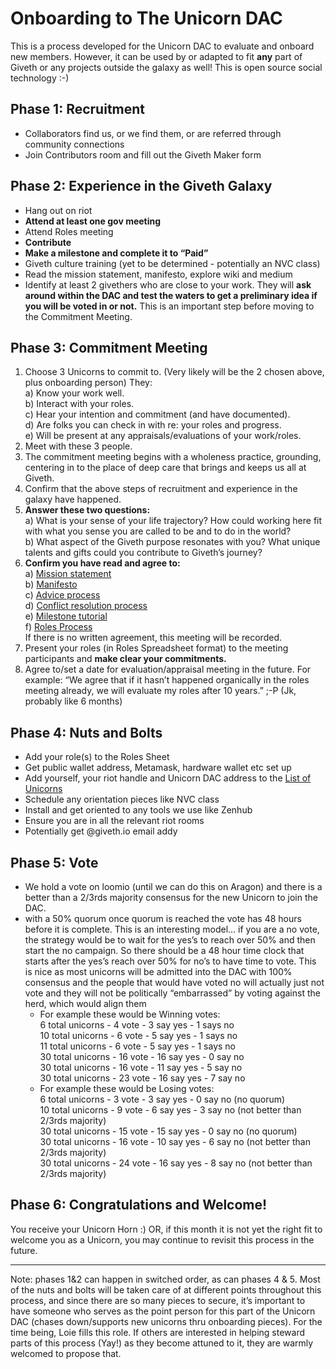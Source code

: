 # **Onboarding to The Unicorn DAC**

This is a process developed for the Unicorn DAC to evaluate and onboard new members. However, it can be used by or adapted to fit **any** part of Giveth or any projects outside the galaxy as well! This is open source social technology :-)  

## Phase 1: Recruitment
- Collaborators find us, or we find them, or are referred through community connections
- Join Contributors room and fill out the Giveth Maker form

## Phase 2: Experience in the Giveth Galaxy
- Hang out on riot
- **Attend at least one gov meeting**
- Attend Roles meeting
- **Contribute**
- **Make a milestone and complete it to “Paid”**
- Giveth culture training (yet to be determined - potentially an NVC class)
- Read the mission statement, manifesto, explore wiki and medium
- Identify at least 2 givethers who are close to your work. They will **ask around within the DAC and test the waters to get a preliminary idea if you will be voted in or not.** This is an important step before moving to the Commitment Meeting. 

## Phase 3: Commitment Meeting
1. Choose 3 Unicorns to commit to. (Very likely will be the 2 chosen above, plus onboarding person) They: <br>
a) Know your work well. <br>
b) Interact with your roles. <br>
c) Hear your intention and commitment (and have documented). <br>
d) Are folks you can check in with re: your roles and progress. <br>
e) Will be present at any appraisals/evaluations of your work/roles. <br>
2. Meet with these 3 people. 
3. The commitment meeting begins with a wholeness practice, grounding, centering in to the place of deep care that brings and keeps us all at Giveth.
4. Confirm that the above steps of recruitment and experience in the galaxy have happened. 
5. **Answer these two questions:** <br>
a) What is your sense of your life trajectory? How could working here fit with what you sense you are called to be and to do in the world? <br>
b) What aspect of the Giveth purpose resonates with you? What unique talents and gifts could you contribute to Giveth’s journey? <br>
6. **Confirm you have read and agree to:** <br>
a) [Mission statement](https://docs.google.com/document/d/1NbdshyZEATW0N7C5_lYIozodvwe8F7pPn5SZfDOKG1Q/edit?usp=sharing) <br>
b) [Manifesto](https://medium.com/giveth/giveth-masterpiece-manifesto-19649c57c6aa) <br>
c) [Advice process](https://wiki.giveth.io/policy/advice-process/) <br>
d) [Conflict resolution process](https://wiki.giveth.io/policy/conflict-res/) <br>
e) [Milestone tutorial](https://wiki.giveth.io/tutorials/milestones/) <br>
f) [Roles Process](https://wiki.giveth.io/policy/roles/) <br>
	If there is no written agreement, this meeting will be recorded.
7. Present your roles (in Roles Spreadsheet format) to the meeting participants and **make clear your commitments.**
8. Agree to/set a date for evaluation/appraisal meeting in the future. For example: “We agree that if it hasn’t happened organically in the roles meeting already, we will evaluate my roles after 10 years.” ;-P (Jk, probably like 6 months)

## Phase 4:  Nuts and Bolts
- Add your role(s) to the Roles Sheet
- Get public wallet address, Metamask, hardware wallet etc set up
- Add yourself, your riot handle and Unicorn DAC address to the [List of Unicorns](https://github.com/Giveth/giveth-wiki/blob/master/wiki/dac/team-organisation.md#unicorn-dac)
- Schedule any orientation pieces like NVC class
- Install and get oriented to any tools we use like Zenhub
- Ensure you are in all the relevant riot rooms
- Potentially get @giveth.io email addy

## Phase 5: Vote
- We hold a vote on loomio (until we can do this on Aragon) and there is a better than a 2/3rds majority consensus for the new Unicorn to join the DAC.
 - with a 50% quorum once quorum is reached the vote has 48 hours before it is complete.
This is an interesting model… if you are a no vote, the strategy would be to wait for the yes’s to reach over 50% and then start the no campaign. So there should be a 48 hour time clock that starts after the yes’s reach over 50% for no’s to have time to vote. 
This is nice as most unicorns will be admitted into the DAC with 100% consensus and the people that would have voted no will actually just not vote and they will not be politically “embarrassed” by voting against the herd, which would align them  <br>
    - For example these would be Winning votes: <br>
      6 total unicorns - 4 vote - 3 say yes - 1 says no <br>
      10 total unicorns - 6 vote - 5 say yes - 1 says no <br>
      11 total unicorns - 6 vote - 5 say yes - 1 says no <br>
      30 total unicorns - 16 vote - 16 say yes - 0 say no <br>
      30 total unicorns - 16 vote - 11 say yes - 5 say no <br>
      30 total unicorns - 23 vote - 16 say yes - 7 say no <br>
    - For example these would be Losing votes: <br>
      6 total unicorns - 3 vote - 3 say yes - 0 say no (no quorum) <br> 
      10 total unicorns - 9 vote - 6 say yes - 3 say no (not better than 2/3rds majority) <br>
      30 total unicorns - 15 vote - 15 say yes - 0 say no (no quorum) <br>
      30 total unicorns - 16 vote - 10 say yes - 6 say no (not better than 2/3rds majority) <br>
      30 total unicorns - 24 vote - 16 say yes - 8 say no (not better than 2/3rds majority) <br>

## Phase 6: Congratulations and Welcome! 
You receive your Unicorn Horn :) OR,  if this month it is not yet the right fit to welcome you as a Unicorn, you may continue to revisit this process in the future. 


---------

Note: phases 1&2 can happen in switched order, as can phases 4 & 5. Most of the nuts and bolts will be taken care of at different points throughout this process, and since there are so many pieces to secure, it’s important to have someone who serves as the point person for this part of the Unicorn DAC (chases down/supports new unicorns thru onboarding pieces). For the time being, Loie fills this role. If others are interested in helping steward parts of this process (Yay!) as they become attuned to it, they are warmly welcomed to propose that. 
